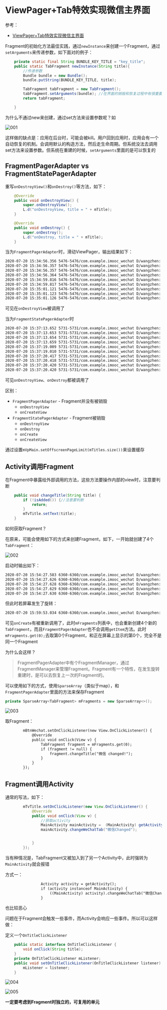 # ViewPager+Tab特效实现微信主界面

参考：

+ [ViewPager+Tab特效实现微信主界面](https://www.imooc.com/learn/1116)



Fragment的初始化方法最佳实践，通过`newInstance`来创建一个Fragment，通过`setArguments`来传递参数，如下面对的例子：

```java
    private static final String BUNDLE_KEY_TITLE = "key_title";
    public static TabFragment newInstance(String title){
        //传递参数
        Bundle bundle = new Bundle();
        bundle.putString(BUNDLE_KEY_TITLE, title);

        TabFragment tabFragment = new TabFragment();
        tabFragment.setArguments(bundle); //在界面的销毁和恢复过程中有很重要的作用
        return tabFragment;

    }
```



为什么不通过new来创建，通过set方法来设置参数呢？如

![001](https://github.com/winfredzen/Android-Basic/blob/master/Howto/images/001.png)

这样做的缺点是：应用在后台时，可能会被kill。用户回到应用时，应用会有一个自动恢复的机制。会调用默认的构造方法，然后走生命周期。但系统没法去调用set方法来设置参数。但系统在重建的时候，`setArguments`里面的是可以恢复的



## FragmentPagerAdapter vs FragmentStatePagerAdapter

重写`onDestroyView()`和`onDestroy()`等方法，如下：

```java
    @Override
    public void onDestroyView() {
        super.onDestroyView();
        L.d("onDestroyView, title = " + mTitle);
    }

    @Override
    public void onDestroy() {
        super.onDestroy();
        L.d("onDestroy, title = " + mTitle);
    }

```

当为`FragmentPagerAdapter`时，滑动ViewPager，输出结果如下：

```xml
2020-07-20 15:34:56.356 5476-5476/com.example.imooc_wechat D/wangzhen: onCreate, title = 微信
2020-07-20 15:34:56.357 5476-5476/com.example.imooc_wechat D/wangzhen: onCreate, title = 通讯录
2020-07-20 15:34:56.357 5476-5476/com.example.imooc_wechat D/wangzhen: onCreateView, title = 微信
2020-07-20 15:34:56.364 5476-5476/com.example.imooc_wechat D/wangzhen: onCreateView, title = 通讯录
2020-07-20 15:34:59.816 5476-5476/com.example.imooc_wechat D/wangzhen: onCreate, title = 发现
2020-07-20 15:34:59.817 5476-5476/com.example.imooc_wechat D/wangzhen: onCreateView, title = 发现
2020-07-20 15:35:01.121 5476-5476/com.example.imooc_wechat D/wangzhen: onCreate, title = 我
2020-07-20 15:35:01.123 5476-5476/com.example.imooc_wechat D/wangzhen: onDestroyView, title = 微信
2020-07-20 15:35:01.126 5476-5476/com.example.imooc_wechat D/wangzhen: onCreateView, title = 我
```

可见在`onDestroyView`被调用了



当为`FragmentStatePagerAdapter`时

```xml
2020-07-20 15:37:13.652 5731-5731/com.example.imooc_wechat D/wangzhen: onCreate, title = 微信
2020-07-20 15:37:13.653 5731-5731/com.example.imooc_wechat D/wangzhen: onCreate, title = 通讯录
2020-07-20 15:37:13.654 5731-5731/com.example.imooc_wechat D/wangzhen: onCreateView, title = 微信
2020-07-20 15:37:13.659 5731-5731/com.example.imooc_wechat D/wangzhen: onCreateView, title = 通讯录
2020-07-20 15:37:19.009 5731-5731/com.example.imooc_wechat D/wangzhen: onCreate, title = 发现
2020-07-20 15:37:19.010 5731-5731/com.example.imooc_wechat D/wangzhen: onCreateView, title = 发现
2020-07-20 15:37:20.417 5731-5731/com.example.imooc_wechat D/wangzhen: onCreate, title = 我
2020-07-20 15:37:20.418 5731-5731/com.example.imooc_wechat D/wangzhen: onDestroyView, title = 微信
2020-07-20 15:37:20.420 5731-5731/com.example.imooc_wechat D/wangzhen: onDestroy, title = 微信
2020-07-20 15:37:20.420 5731-5731/com.example.imooc_wechat D/wangzhen: onCreateView, title = 我
```

可见`onDestroyView`、`onDestroy`都被调用了



区别：

+ `FragmentPagerAdapter` - Fragment并没有被销毁
  + `onDestroyView`
  + `onCreateView`
+ `FragmentStatePagerAdapter` - Fragment被销毁
  + `onDestroyView`
  + `onDestroy`
  + `onCreate`
  + `onCreateView`



通过设置`mVpMain.setOffscreenPageLimit(mTitles.size())`来设置缓存



## Activity调用Fragment

在Fragment中暴露给外部调用的方法，这些方法要操作内部的view时，注意要判断

```java
    public void changeTitle(String title) {
        if (!isAdded()) {//注意要判断
            return;
        }
        mTvTitle.setText(title);
    }
```



如何获取Fragment？

在原来，可能会使用如下的方式来创建Fragment，如下，一开始就创建了4个`TabFragment`：

![002](https://github.com/winfredzen/Android-Basic/blob/master/Howto/images/002.png)

启动时输出如下：

```xml
2020-07-20 15:54:27.583 6360-6360/com.example.imooc_wechat D/wangzhen: activity onCreate
2020-07-20 15:54:27.626 6360-6360/com.example.imooc_wechat D/wangzhen: Fragement getItem i = 0
2020-07-20 15:54:27.628 6360-6360/com.example.imooc_wechat D/wangzhen: Fragement getItem i = 1
2020-07-20 15:54:27.629 6360-6360/com.example.imooc_wechat D/wangzhen: Fragement getItem i = 2
2020-07-20 15:54:27.630 6360-6360/com.example.imooc_wechat D/wangzhen: Fragement getItem i = 3
```

但此时若屏幕发生了旋转：

```xml
2020-07-20 15:59:53.034 6360-6360/com.example.imooc_wechat D/wangzhen: activity onCreate
```

可见`onCreate`有被重新调用了，此时`mFragments`列表中，也会重新创建4个新的`TabFragment`，而且`FragmentPagerAdapter`也不会调用`getItem`方法。此时`mFragments.get(0);`去取第0个Fragment，和正在屏幕上显示的第0个，完全不是同一个Fragment

为什么会这样？

> FragmentPagerAdapter中有个FragmentManager，通过FragmentManager来管理Fragment。Fragment有一个特性，在发生旋转重建时，是可以去恢复上一次的Fragment的。



可以使用如下的方式，使用`SparseArray`（类似于map），和`FragmentPagerAdapter`里面的方法来保存Fragment

```java
private SparseArray<TabFragment> mFragments = new SparseArray<>();
```

![003](https://github.com/winfredzen/Android-Basic/blob/master/Howto/images/003.png)

取Fragment：

```xml
        mBtnWechat.setOnClickListener(new View.OnClickListener() {
            @Override
            public void onClick(View v) {
                TabFragment fragment = mFragments.get(0);
                if (fragment != null) {
                    fragment.changeTitle("微信 changed!");
                }
            }
        });
```



## Fragment调用Activity

通常的写法，如下：

```java
        mTvTitle.setOnClickListener(new View.OnClickListener() {
            @Override
            public void onClick(View v) {
                //获取activity
                MainActivity mainActivity =  (MainActivity) getActivity();
                mainActivity.changeWeChatTab("微信Changed");


            }
        });
```

当有种情况是，TabFragment又被加入到了另一个Activity中，此时强转为`MainActivity`就会报错

方式一：

```xml
                Activity activity = getActivity();
                if (activity instanceof MainActivity) {
                    ((MainActivity) activity).changeWeChatTab("微信Changed");
                }
```

也比较恶心



问题在于Fragment会触发一些事件，而Activity会响应一些事件。所以可以这样做：

定义一个`OnTitleClickListener`

```java
    public static interface OnTitleClickListener {
        void onClick(String title);
    }
    private OnTitleClickListener mListener;
    public void setOnTitleClickListener(OnTitleClickListener listener) {
        mListener = listener;
    }
```

![004](https://github.com/winfredzen/Android-Basic/blob/master/Howto/images/004.png)

![005](https://github.com/winfredzen/Android-Basic/blob/master/Howto/images/005.png)



**一定要考虑到Fragment时独立的，可复用的单元**

























